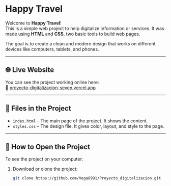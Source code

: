 # Happy Travel

Welcome to **Happy Travel**!  
This is a simple web project to help digitalize information or services. It was made using **HTML** and **CSS**, two basic tools to build web pages.

The goal is to create a clean and modern design that works on different devices like computers, tablets, and phones.

---

## 🌐 Live Website

You can see the project working online here:  
🔗 [proyecto-digitalizacion-seven.vercel.app](https://proyecto-digitalizacion-seven.vercel.app)

---

## 📁 Files in the Project

- `index.html` – The main page of the project. It shows the content.
- `styles.css` – The design file. It gives color, layout, and style to the page.

---

## 🚀 How to Open the Project

To see the project on your computer:

1. Download or clone the project:

   ```bash
   git clone https://github.com/Vega8991/Proyecto_digitalizacion.git
